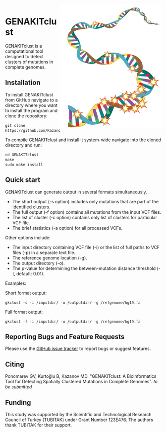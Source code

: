 <img src="docs/genaclust_logo.jpg" alt="logo" title="GENAKITclust logo" height="400" align="right" />

# GENAKITclust

GENAKITclust is a computational tool designed to detect clusters of mutations in complete genomes. 

## Installation

To install GENAKITclust from GitHub navigate to a directory where you want to install the program and clone the repository:
```
git clone https://github.com/KazanovLab/GENAKITclust
```

To compile GENAKITclust and install it system-wide navigate into the cloned directory and run:
```
cd GENAKITclust
make
sudo make install
```

## Quick start

GENAKITclust can generate output in several formats simultaneously.
* The short output (-s option) includes only mutations that are part of the identified clusters.
* The full output (-f option) contains all mutations from the input VCF files.
* The list of cluster (-c option) contains only list of clusters for particular VCF file.
* The brief statistics (-a option) for all processed VCFs.

Other options include:
* The input directory containing VCF file (-i) or the list of full paths to VCF files (-p) in a separate text file.
* The reference genome location (-g).
* The output directory (-o).
* The p-value for determining the between-mutation distance threshold (-t, default: 0.01).

Examples:

Short format output:
```
gkclust -s -i /inputdir/ -o /outputdir/ -g /refgenome/hg19.fa
```

Full format output:
```
gkclust -f -i /inputdir/ -o /outputdir/ -g /refgenome/hg19.fa
```


## Reporting Bugs and Feature Requests
Please use the [GitHub issue tracker](https://github.com/KazanovLab/GENAKITclust/issues) to report bugs or suggest features.

## Citing
Ponomarev GV, Kurtoğlu B, Kazanov MD. "GENAKITclust: A Bioinformatics Tool for Detecting Spatially Clustered Mutations in Complete Genomes". *to be submitted*

## Funding
This study was supported by the Scientific and Technological Research Council of Turkey (TUBITAK) under Grant Number 123E476. The authors thank TUBITAK for their support. 

